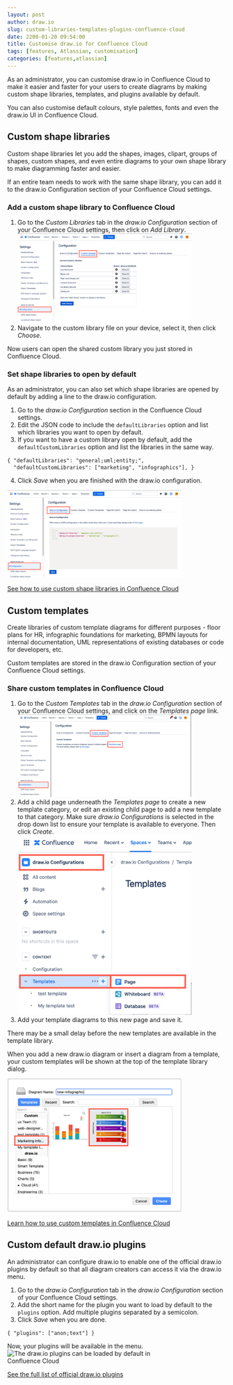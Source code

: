 ```yaml
---
layout: post
author: draw.io
slug: custom-libraries-templates-plugins-confluence-cloud
date: 2200-01-20 09:54:00
title: Customise draw.io for Confluence Cloud
tags: [features, Atlassian, customisation]
categories: [features,atlassian]
---
```


As an administrator, you can customise draw.io in Confluence Cloud to make it easier and faster for your users to create diagrams by making custom shape libraries, templates, and plugins available by default.

You can also customise default colours, style palettes, fonts and even the draw.io UI in Confluence Cloud.

## Custom shape libraries

Custom shape libraries let you add the shapes, images, clipart, groups of shapes, custom shapes, and even entire diagrams to your own shape library to make diagramming faster and easier.

If an entire team needs to work with the same shape library, you can add it to the draw.io Configuration section of your Confluence Cloud settings.

### Add a custom shape library to Confluence Cloud

1. Go to the _Custom Libraries_ tab in the _draw.io Configuration_ section of your Confluence Cloud settings, then click on _Add Library_.
<br /><img src="/assets/img/blog/add-custom-library-confluence-cloud.png" style="width=100%;max-width:400px;height:auto;" alt="Add a custom library to Confluence Cloud via draw.io Configuration in the Confluence Administration area">
2. Navigate to the custom library file on your device, select it, then click _Choose_.

Now users can open the shared custom library you just stored in Confluence Cloud.

### Set shape libraries to open by default

As an administrator, you can also set which shape libraries are opened by default by adding a line to the draw.io configuration.

1. Go to the _draw.io Configuration_ section in the Confluence Cloud settings.
2. Edit the JSON code to include the ``defaultLibraries`` option and list which libraries you want to open by default.
3. If you want to have a custom library open by default, add the ``defaultCustomLibraries`` option and list the libraries in the same way.
```
{ "defaultLibraries": "general;uml;entity;",
  "defaultCustomLibraries": ["marketing", "infographics"], }
```
4. Click _Save_ when you are finished with the draw.io configuration.

<img src="/assets/img/blog/custom-libraries-default-confluence-cloud.png" style="width=100%;max-width:400px;height:auto;" alt="Open shape libraries and custom libraries by default in draw.io for Confluence Cloud">

[See how to use custom shape libraries in Confluence Cloud](/doc/faq/custom-libraries-confluence-cloud.html)

## Custom templates

Create libraries of custom template diagrams for different purposes - floor plans for HR, infographic foundations for marketing, BPMN layouts for internal documentation, UML representations of existing databases or code for developers, etc.

Custom templates are stored in the draw.io Configuration section of your Confluence Cloud settings.

### Share custom templates in Confluence Cloud
1. Go to the _Custom Templates_ tab in the _draw.io Configuration_ section of your Confluence Cloud settings, and click on the _Templates page_ link.
<br /><img src="/assets/img/blog/open-custom-templates-confluence-cloud-admin.png" style="width=100%;max-width:400px;height:auto;" alt="Go to the Templates page via the draw.io Configuration in Confluence Cloud">
2. Add a child page underneath the _Templates page_ to create a new template category, or edit an existing child page to add a new template to that category. Make sure _draw.io Configurations_ is selected in the drop down list to ensure your template is available to everyone. Then click _Create_.
<br /><img src="/assets/img/blog/add-custom-template-library-confluence-cloud.png" style="width=100%;max-width:400px;height:auto;" alt="Add a new category to store custom draw.io templates in Confluence Cloud">
3. Add your template diagrams to this new page and save it.

There may be a small delay before the new templates are available in the template library.

When you add a new draw.io diagram or insert a diagram from a template, your custom templates will be shown at the top of the template library dialog.

<img src="/assets/img/blog/new-diagram-custom-template-confluence-cloud.png" style="width=100%;max-width:400px;height:auto;" alt="Create a new diagram from a custom template in draw.io for Confluence Cloud">

[Learn how to use custom templates in Confluence Cloud](/doc/faq/custom-templates-confluence-cloud.html)

## Custom default draw.io plugins

An administrator can configure draw.io to enable one of the official draw.io plugins by default so that all diagram creators can access it via the draw.io menu.

1. Go to the _draw.io Configuration_ tab in the _draw.io Configuration_ section of your Confluence Cloud settings.
2. Add the short name for the plugin you want to load by default to the ``plugins`` option. Add multiple plugins separated by a semicolon.
3. Click _Save_ when you are done.

```
{ "plugins": ["anon;text"] }
```
Now, your plugins will be available in the menu.
<img src="/assets/img/blog/custom-plugins-confluence-cloud-menu.png" style="width=100%;max-width:400px;height:auto;" alt="The draw.io plugins can be loaded by default in Confluence Cloud">


[See the full list of official draw.io plugins ](https://www.drawio.com/doc/faq/plugins)
